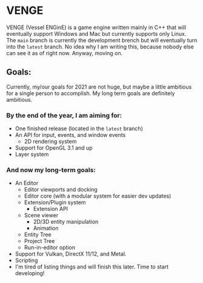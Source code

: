 # VENGE

VENGE (Vessel ENGinE) is a game engine written mainly in C++ that will eventually support Windows and Mac but currently supports only Linux. The ``main`` branch is currently the development brench but will eventually turn into the ``latest`` branch. No idea why I am writing this, because nobody else can see it as of right now. Anyway, moving on.

## Goals:

Currently, my/our goals for 2021 are not huge, but maybe a little ambitious for a single person to accomplish. My long term goals are definitely ambitious.

### By the end of the year, I am aiming for:

* One finished release (located in the ``latest`` branch)
* An API for input, events, and window events
  * 2D rendering system
* Support for OpenGL 3.1 and up
* Layer system


### And now my long-term goals:

* An Editor
  * Editor viewports and docking
  * Editor core (with a modular system for easier dev updates)
  * Extension/Plugin system
    * Extension API
  * Scene viewer
    * 2D/3D entity manipulation
    * Animation
  * Entity Tree
  * Project Tree
  * Run-in-editor option
* Support for Vulkan, DirectX 11/12, and Metal.
* Scripting
* I'm tired of listing things and will finish this later. Time to start developing!
